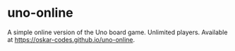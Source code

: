 # uno-online
A simple online version of the Uno board game. Unlimited players. Available at https://oskar-codes.github.io/uno-online.
